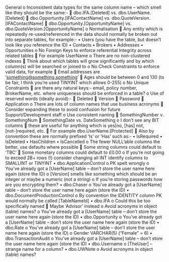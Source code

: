 General
o Inconsistent data types for the same column name – which smell like they should be the same:-
 dbo.IFA.[Deleted] vs. dbo.UserName.[Deleted]
 dbo.Opportunity.[IFAContactName] vs. dbo.QuoteVersion.[IFAContactName]
 dbo.Opportunity.[OpportunityName] vs. dbo.QuoteVersion.[OpportunityName]
o Normalisation
 Any entity which is repeatedly re-used/referenced in the data should normally be broken out into separate tables, for example:-
• Users (you have the table, but doesn’t look like you reference the ID)
• Contacts
• Brokers
• Addresses
• Opportunities
o No Foreign Keys to enforce referential Integrity across related tables
 For example UserName
o There are no non-clustered indexes
 Think about which tables will grow significantly and by which column(s) will be searched or joined to
o No Check Constraints to enforce valid data, for example
 Email addresses are ‘something@something.something’
 Ages should be between 0 and 130 (to be fair, I think you’re used TINYINT which allows 0-255)
o No Unique Constraints
 are there any natural keys:- email, policy number, BrokerName, etc. where uniqueness should be enforced in a table?
o Use of reserved words (ideally avoid):-
 Deleted
 Version
 Password
 Application
o There are lots of column names that use business acronyms
 Consider expanding these to avoid confusion for future Support/Development staff
o Use consistent naming
 SomethingNumber v. SomethingNum
 SomethingDate vs. DateSomething
o I don’t see any BIT columns
 these are useful for anything which is yes|no, [has] not, [not-]required, etc.
 For example dbo.UserName.[Protected]
 Also by convention these are normally prefixed ‘Is’ or ‘Has’ such as:-
• IsRequired
• IsDeleted
• HasChildren
• IsCancelled
o The fewer NULL’able columns the better, use defaults where possible
 Some string columns could default to ‘TBC’
 Some monetary columns could default to £0.00
o If you’re not going to exceed 2B+ rows (!) consider changing all INT identify columns to SMALLINT or TINYINT
• dbo.ApplicationControl
o PK spelt wrongly
o You’ve already got a [UserName] table – don’t store the user name here again (store the ID)
o [Version] smells like something which should be an integer or maybe a numeric (not a string)
o If you’re storing passwords how are you encrypting them?
• dbo.Chaser
o You’ve already got a [UserName] table – don’t store the user name here again (store the ID)
• dbo.DocumentProductionControl
o By convention the IDENTITY column PK would normally be called [TableNameId]
• dbo.IFA
o Could this be too specifically named
 Maybe ‘Advisor’ instead
o Avoid acronyms in object (table) names?
o You’ve already got a [UserName] table – don’t store the user name here again (store the ID)
• dbo.Opportunity
o You’ve already got a [UserName] table – don’t store the user name here again (store the ID)
• dbo.Rate
o You’ve already got a [UserName] table – don’t store the user name here again (store the ID)
o Gender VARCHAR(5) (“Female” = 6)
• dbo.TransactionAudit
o You’ve already got a [UserName] table – don’t store the user name here again (store the ID)
• dbo.Username
o [TheUser] – strange name for a column?
• dbo.UWNote
o Avoid acronyms in object (table) names?

